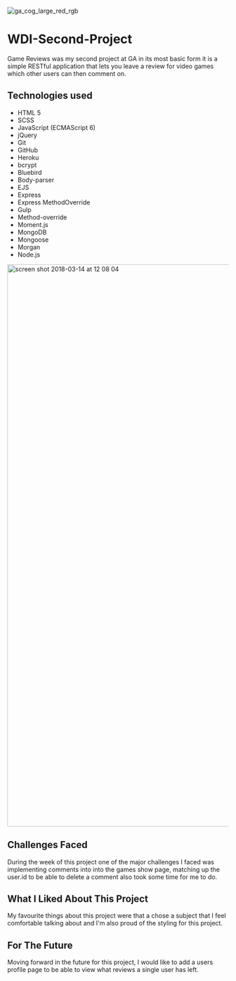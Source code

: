 ![ga_cog_large_red_rgb](https://cloud.githubusercontent.com/assets/40461/8183776/469f976e-1432-11e5-8199-6ac91363302b.png)

# WDI-Second-Project
Game Reviews was my second project at GA in its most basic form it is a simple RESTful application that lets you leave a review for video games which other users can then comment on.

## Technologies used

* HTML 5
* SCSS
* JavaScript (ECMAScript 6)
* jQuery
* Git
* GitHub
* Heroku
* bcrypt
* Bluebird
* Body-parser
* EJS
* Express
* Express MethodOverride
* Gulp
* Method-override
* Moment.js
* MongoDB
* Mongoose
* Morgan
* Node.js

<img width="1280" alt="screen shot 2018-03-14 at 12 08 04" src="https://user-images.githubusercontent.com/30760048/37401628-9cbb0df4-2780-11e8-86bf-4d5a7df94f87.png">


## Challenges Faced

During the week of this project one of the major challenges I faced was implementing comments into into the games show page, matching up the user.id to be able to delete a comment also took some time for me to do.

## What I Liked About This Project

My favourite things about this project were that a chose a subject that I feel comfortable talking about and I'm also proud of the styling for this project.

## For The Future

Moving forward in the future for this project, I would like to add a users profile page to be able to view what reviews a single user has left.
